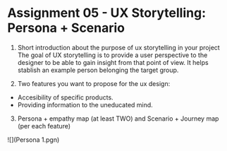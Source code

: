 # Assignment 05 - UX Storytelling: Persona + Scenario

1. Short introduction about the purpose of ux storytelling in your project
The goal of UX storytelling is to provide a user perspective to the designer to be able to gain insight from that point of view. It helps stablish an example person belonging the target group.

2. Two features you want to propose for the ux design:
- Accesibility of specific products.
- Providing information to the uneducated mind.

3. Persona + empathy map (at least TWO) and  Scenario + Journey map (per each feature)

![](Persona 1.pgn)
